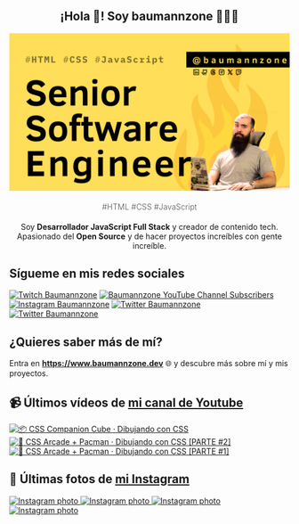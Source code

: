 <p align="center">
   <h2 align="center">¡Hola 👋! Soy baumannzone 👨🏻‍💻</h2>
   <img align="center" src="img/Senior Software Engineer.png" />
   <h4 align="center" style="font-weight: 300; color: #555;">#HTML #CSS #JavaScript</h4>
</p>

<p align="center" style="margin-bottom: 20px">Soy <strong>Desarrollador JavaScript Full Stack</strong> y creador de contenido tech.
<br/>
Apasionado del <strong>Open Source</strong> y de hacer proyectos increíbles con gente increíble.
</p>

## Sígueme en mis redes sociales

[![Twitch Baumannzone](https://img.shields.io/twitch/status/baumannzone?style=social)](https://twitch.tv/baumannzone)
[![Baumannzone YouTube Channel Subscribers](https://img.shields.io/youtube/channel/subscribers/UCTTj5ztXnGeDRPFVsBp7VMA?style=social)](https://youtube.com/rambitojs)
[![Instagram Baumannzone](https://img.shields.io/badge/Baumannzone--_.svg?label=Instagram&style=social&logo=instagram)](https://instagram.com/baumannzone)
[![Twitter Baumannzone](https://img.shields.io/twitter/follow/Baumannzone?label=Twitter&style=social)](https://twitter.com/baumannzone)
[![Twitter Baumannzone](https://img.shields.io/badge/LinkedIn-ffffff?logo=linkedin&logoColor=black)](https://www.linkedin.com/in/baumannzone/)


## ¿Quieres saber más de mí?

Entra en **https://www.baumannzone.dev** 🌐 y descubre más sobre mí y mis proyectos.

## 📹 Últimos vídeos de [mi canal de Youtube](https://youtube.com/rambitojs?sub_confirmation=1)


<a href='https://youtu.be/W6xwoSJahA0' target='_blank'>
  <img width='30%' src='https://img.youtube.com/vi/W6xwoSJahA0/mqdefault.jpg' alt='📦 CSS Companion Cube · Dibujando con CSS' />
</a>
<a href='https://youtu.be/9C3NXVXewH8' target='_blank'>
  <img width='30%' src='https://img.youtube.com/vi/9C3NXVXewH8/mqdefault.jpg' alt='👾 CSS Arcade + Pacman · Dibujando con CSS [PARTE #2]' />
</a>
<a href='https://youtu.be/2ahqLdgkSxA' target='_blank'>
  <img width='30%' src='https://img.youtube.com/vi/2ahqLdgkSxA/mqdefault.jpg' alt='👾 CSS Arcade + Pacman · Dibujando con CSS [PARTE #1]' />
</a>

## 📸 Últimas fotos de [mi Instagram](https://instagram.com/baumannzone)


<a href='https://instagram.com/p/C87w_5FguMf' target='_blank'>
  <img width='20%' src='https://scontent-hel3-1.cdninstagram.com/v/t51.29350-15/449752170_1006173994251690_1092928249562373328_n.jpg?stp=dst-jpg_e35_s1080x1080&_nc_ht=scontent-hel3-1.cdninstagram.com&_nc_cat=106&_nc_ohc=4rR2-m_lc0MQ7kNvgH0FCAf&edm=APU89FABAAAA&ccb=7-5&ig_cache_key=MzQwMzUyOTQ0MDI2Mzg1NjkyNw%3D%3D.2-ccb7-5&oh=00_AYDZvctdvpZMtw8-RlAsyDU8iqY0xe1PIeNHvJVtxVWrjg&oe=668F135F&_nc_sid=bc0c2c' alt='Instagram photo' />
</a>
<a href='https://instagram.com/p/C8wE37VN_Zr' target='_blank'>
  <img width='20%' src='https://scontent-hel3-1.cdninstagram.com/v/t51.29350-15/449473211_1829052987584357_6898755276647824241_n.jpg?stp=dst-jpg_e35_s1080x1080&_nc_ht=scontent-hel3-1.cdninstagram.com&_nc_cat=105&_nc_ohc=isQ1XJzLR_cQ7kNvgGobZ4_&edm=APU89FABAAAA&ccb=7-5&ig_cache_key=MzQwMDIzOTE1NDEyODc0NjA5MQ%3D%3D.2-ccb7-5&oh=00_AYAANkhsNkXa--RZ4ErV2LJlX_TsgTFK8e-KzzNHq4POXw&oe=668F0FAA&_nc_sid=bc0c2c' alt='Instagram photo' />
</a>
<a href='https://instagram.com/p/C8p5AgsvZ3-' target='_blank'>
  <img width='20%' src='https://scontent-hel3-1.cdninstagram.com/v/t51.29350-15/448878192_1532143704008092_1333501677362871563_n.jpg?stp=dst-jpg_e15_fr_s1080x1080&_nc_ht=scontent-hel3-1.cdninstagram.com&_nc_cat=104&_nc_ohc=OZZUeyOKcqIQ7kNvgGW12sR&edm=APU89FABAAAA&ccb=7-5&oh=00_AYDmlfK2NTz__-ohf45HOz4EVDDkUti1DOMAxmuku8KgQA&oe=668F140C&_nc_sid=bc0c2c' alt='Instagram photo' />
</a>
<a href='https://instagram.com/p/C8fK2B0NIRP' target='_blank'>
  <img width='20%' src='https://scontent-hel3-1.cdninstagram.com/v/t51.29350-15/448748935_1151474939519266_3761329974300385567_n.jpg?stp=dst-jpg_e35_s1080x1080&_nc_ht=scontent-hel3-1.cdninstagram.com&_nc_cat=110&_nc_ohc=WcrZulh4p5AQ7kNvgFbfasF&edm=APU89FABAAAA&ccb=7-5&ig_cache_key=MzM5NTQ4MDMzNzMyNzA5NjkxMQ%3D%3D.2-ccb7-5&oh=00_AYBKfc3nfAsbaTT8CQrdU0FvNsKVZ-g38EBneN3WQzb_7Q&oe=668F1225&_nc_sid=bc0c2c' alt='Instagram photo' />
</a>
